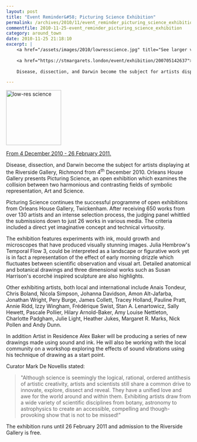 ```yaml
---
layout: post
title: "Event Reminder&#58; Picturing Science Exhibition"
permalink: /archives/2010/11/event_reminder_picturing_science_exhibition.html
commentfile: 2010-11-25-event_reminder_picturing_science_exhibition
category: around_town
date: 2010-11-25 21:18:10
excerpt: |
    <a href="/assets/images/2010/lowresscience.jpg" title="See larger version of - low-res science"><img src="/assets/images/2010/lowresscience_thumb.jpg" width="150" height="150" alt="low-res science" class="photo right" /></a>
    
    <a href="https://stmargarets.london/event/exhibition/200705142637">From 4 December 2010 - 26 February 2011.</a>
    
    Disease, dissection, and Darwin become the subject for artists displaying at the Riverside Gallery, Richmond from 4<sup>th</sup> December 2010. Orleans House Gallery presents Picturing Science, an open exhibition which examines the collision between two harmonious and contrasting fields of symbolic representation, Art and Science.

---
```


<a href="/assets/images/2010/lowresscience.jpg" title="See larger version of - low-res science"><img src="/assets/images/2010/lowresscience_thumb.jpg" width="150" height="150" alt="low-res science" class="photo right" /></a>

[From 4 December 2010 - 26 February 2011.](/event/exhibition/200705142637)

Disease, dissection, and Darwin become the subject for artists displaying at the Riverside Gallery, Richmond from 4<sup>th</sup> December 2010. Orleans House Gallery presents Picturing Science, an open exhibition which examines the collision between two harmonious and contrasting fields of symbolic representation, Art and Science.

Picturing Science continues the successful programme of open exhibitions from Orleans House Gallery, Twickenham. After receiving 650 works from over 130 artists and an intense selection process, the judging panel whittled the submissions down to just 26 works in various media. The criteria included a direct yet imaginative concept and technical virtuosity.

The exhibition features experiments with ink, mould growth and microscopes that have produced visually stunning images. Julia Hembrow's Temporal Flow 3, could be interpreted as a landscape or figurative work yet is in fact a representation of the effect of early morning drizzle which fluctuates between scientific observation and visual art. Detailed anatomical and botanical drawings and three dimensional works such as Susan Harrison's ecorché inspired sculpture are also highlights.

Other exhibiting artists, both local and international include Anais Tondeur, Chris Boland, Nicola Simpson, Johanna Davidson, Amon Alt-Jafarba, Jonathan Wright, Pery Burge, James Collett, Tracey Holland, Pauline Pratt, Annie Ridd, Izzy Wingham, Frédérique Swist, Stan A. Lenartowicz, Sally Hewett, Pascale Pollier, Hilary Arnold-Baker, Amy Louise Nettleton, Charlotte Padgham, Julie Light, Heather Jukes, Margaret R. Marks, Nick Pollen and Andy Dunn.

In addition Artist in Residence Alex Baker will be producing a series of new drawings made using sound and ink. He will also be working with the local community on a workshop exploring the effects of sound vibrations using his technique of drawing as a start point.

Curator Mark De Novellis stated:

> "Although science is seemingly the logical, rational, ordered antithesis of artistic creativity, artists and scientists still share a common drive to innovate, explore, dissect and reveal. They have a unified love and awe for the world around and within them. Exhibiting artists draw from a wide variety of scientific disciplines from botany, astronomy to astrophysics to create an accessible, compelling and though-provoking show that is not to be missed!"

The exhibition runs until 26 February 2011 and admission to the Riverside Gallery is free.
